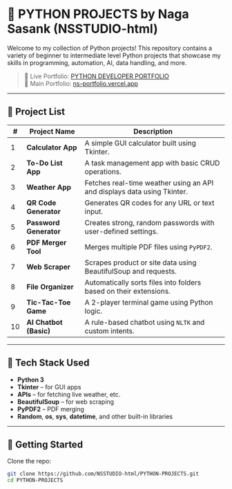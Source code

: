# 🐍 PYTHON PROJECTS by Naga Sasank (NSSTUDIO-html)

Welcome to my collection of Python projects! This repository contains a variety of beginner to intermediate level Python projects that showcase my skills in programming, automation, AI, data handling, and more.

> 🔗 Live Portfolio: [PYTHON DEVELOPER PORTFOLIO](https://nsstudio-html.github.io/PYTHON-DEVELOPER-PORTFOLIO/)  
> 🔗 Main Portfolio: [ns-portfolio.vercel.app](https://ns-portfolio-delta.vercel.app/)

---

## 📁 Project List

| # | Project Name               | Description                                                                 |
|---|----------------------------|-----------------------------------------------------------------------------|
| 1 | **Calculator App**         | A simple GUI calculator built using Tkinter.                              |
| 2 | **To-Do List App**         | A task management app with basic CRUD operations.                         |
| 3 | **Weather App**            | Fetches real-time weather using an API and displays data using Tkinter.  |
| 4 | **QR Code Generator**      | Generates QR codes for any URL or text input.                             |
| 5 | **Password Generator**     | Creates strong, random passwords with user-defined settings.              |
| 6 | **PDF Merger Tool**        | Merges multiple PDF files using `PyPDF2`.                                 |
| 7 | **Web Scraper**            | Scrapes product or site data using BeautifulSoup and requests.            |
| 8 | **File Organizer**         | Automatically sorts files into folders based on their extensions.         |
| 9 | **Tic-Tac-Toe Game**       | A 2-player terminal game using Python logic.                              |
| 10| **AI Chatbot (Basic)**     | A rule-based chatbot using `NLTK` and custom intents.                     |

---

## 🧠 Tech Stack Used

- **Python 3**
- **Tkinter** – for GUI apps
- **APIs** – for fetching live weather, etc.
- **BeautifulSoup** – for web scraping
- **PyPDF2** – PDF merging
- **Random**, **os**, **sys**, **datetime**, and other built-in libraries

---

## 🚀 Getting Started

Clone the repo:
```bash
git clone https://github.com/NSSTUDIO-html/PYTHON-PROJECTS.git
cd PYTHON-PROJECTS
